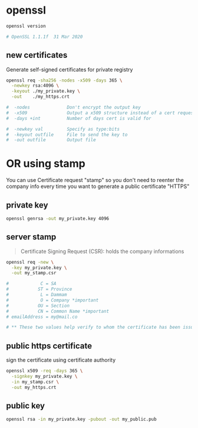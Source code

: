 # openssl
```bash
openssl version 

# OpenSSL 1.1.1f  31 Mar 2020
```


## new certificates
Generate self-signed certificates for private registry
```bash
openssl req -sha256 -nodes -x509 -days 365 \
  -newkey rsa:4096 \
  -keyout ./my_private.key \
  -out    ./my_https.crt

#  -nodes              Don't encrypt the output key
#  -x509               Output a x509 structure instead of a cert request
#  -days +int          Number of days cert is valid for

#  -newkey val         Specify as type:bits
#  -keyout outfile     File to send the key to
#  -out outfile        Output file
```


# OR using stamp
You can use Certificate request "stamp" so you don't 
need to reenter the company info every time 
you want to generate a public certificate "HTTPS"


## private key
```bash
openssl genrsa -out my_private.key 4096
```


## server stamp
> Certificate Signing Request (CSR): holds the company informations 
```bash
openssl req -new \
  -key my_private.key \
  -out my_stamp.csr

#            C = SA
#           ST = Province
#            L = Dammam
#            O = Company *important
#           OU = Section
#           CN = Common Name *important
# emailAddress = my@mail.co

# ** These two values help verify to whom the certificate has been issued to.
```


## public https certificate
sign the certificate using certificate authority     
```bash
openssl x509 -req -days 365 \
  -signkey my_private.key \
  -in my_stamp.csr \
  -out my_https.crt 
```


## public key 
```bash
openssl rsa -in my_private.key -pubout -out my_public.pub
```
